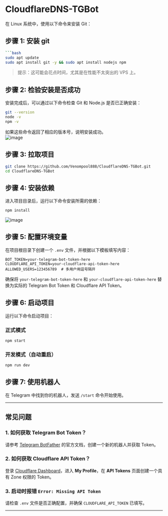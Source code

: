 # CloudflareDNS-TGBot


在 Linux 系统中，使用以下命令来安装 Git：

## 步骤 1: 安装 git

```bash
```bash
sudo apt update
sudo apt install git -y && sudo apt install nodejs npm
```

> 提示：这可能会花点时间，尤其是在性能不太突出的 VPS 上。

## 步骤 2: 检验安装是否成功

安装完成后，可以通过以下命令检查 Git 和 Node.js 是否已正确安装：

```bash
git --version
node -v
npm -v
```

如果这些命令返回了相应的版本号，说明安装成功。  
![image](https://github.com/user-attachments/assets/d6f68ba9-3a09-4517-b1ca-9bba2550d17b)


## 步骤 3: 拉取项目

```bash
git clone https://github.com/Venompool888/CloudflareDNS-TGBot.git
cd CloudflareDNS-TGBot
```

## 步骤 4: 安装依赖

进入项目目录后，运行以下命令安装所需的依赖：

```bash
npm install
```
![image](https://github.com/user-attachments/assets/89e4509f-d179-4e2d-a333-d1f91a516e5a)

## 步骤 5: 配置环境变量

在项目根目录下创建一个 `.env` 文件，并根据以下模板填写内容：

```env
BOT_TOKEN=your-telegram-bot-token-here
CLOUDFLARE_API_TOKEN=your-cloudflare-api-token-here
ALLOWED_USERS=123456789  # 多用户用逗号隔开
```

确保将 `your-telegram-bot-token-here` 和 `your-cloudflare-api-token-here` 替换为实际的 Telegram Bot Token 和 Cloudflare API Token。

## 步骤 6: 启动项目

运行以下命令启动项目：

### 正式模式
```bash
npm start
```

### 开发模式（自动重启）
```bash
npm run dev
```

## 步骤 7: 使用机器人

在 Telegram 中找到你的机器人，发送 `/start` 命令开始使用。

---

## 常见问题

### 1. 如何获取 Telegram Bot Token？
请参考 [Telegram BotFather](https://core.telegram.org/bots#botfather) 的官方文档，创建一个新的机器人并获取 Token。

### 2. 如何获取 Cloudflare API Token？
登录 [Cloudflare Dashboard](https://dash.cloudflare.com/)，进入 **My Profile**，在 **API Tokens** 页面创建一个具有 Zone 权限的 Token。

### 3. 启动时报错 `Error: Missing API Token`
请检查 `.env` 文件是否正确配置，并确保 `CLOUDFLARE_API_TOKEN` 已填写。

---

